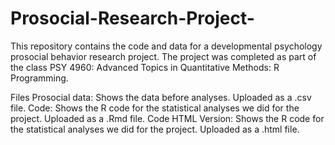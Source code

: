 # Prosocial-Research-Project-
This repository contains the code and data for a developmental psychology prosocial behavior research project. The project was completed as part of the class PSY 4960:  Advanced Topics in Quantitative Methods: R Programming.

Files 
Prosocial data: Shows the data before analyses. Uploaded as a .csv file. 
Code: Shows the R code for the statistical analyses we did for the project. Uploaded as a .Rmd file. 
Code HTML Version: Shows the R code for the statistical analyses we did for the project. Uploaded as a .html file. 
